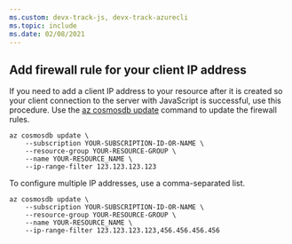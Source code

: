 ```yaml
---
ms.custom: devx-track-js, devx-track-azurecli
ms.topic: include
ms.date: 02/08/2021
---
```


## Add firewall rule for your client IP address

If you need to add a client IP address to your resource after it is created so your client connection to the server with JavaScript is successful, use this procedure. Use the [az cosmosdb update](/cli/azure/cosmosdb#az-cosmosdb-update) command to update the firewall rules.


```azurecli
az cosmosdb update \
    --subscription YOUR-SUBSCRIPTION-ID-OR-NAME \
    --resource-group YOUR-RESOURCE-GROUP \
    --name YOUR-RESOURCE_NAME \
    --ip-range-filter 123.123.123.123
```

To configure multiple IP addresses, use a comma-separated list.

```azurecli
az cosmosdb update \
    --subscription YOUR-SUBSCRIPTION-ID-OR-NAME \
    --resource-group YOUR-RESOURCE-GROUP \
    --name YOUR-RESOURCE_NAME \
    --ip-range-filter 123.123.123.123,456.456.456.456
```